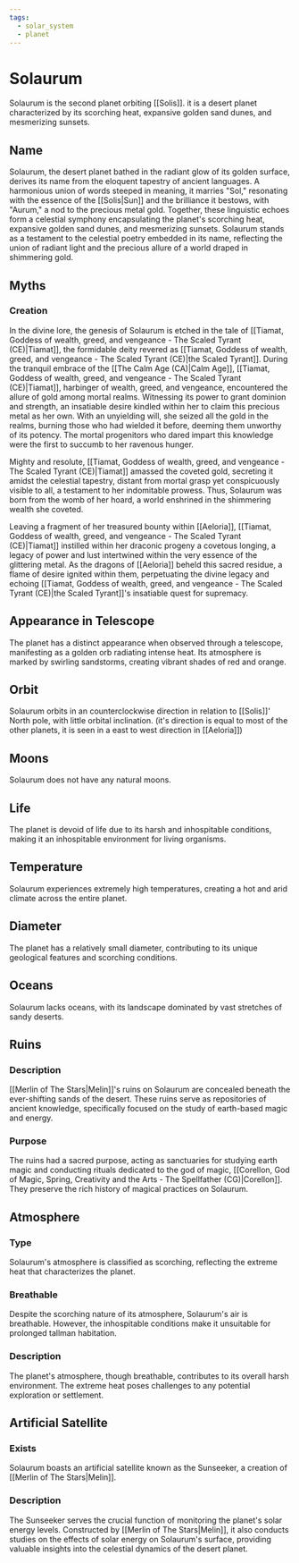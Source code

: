 ```yaml
---
tags:
  - solar_system
  - planet
---
```

# Solaurum

Solaurum is the second planet orbiting [[Solis]]. it is a desert planet characterized by its scorching heat, expansive golden sand dunes, and mesmerizing sunsets. 

## Name

Solaurum, the desert planet bathed in the radiant glow of its golden surface, derives its name from the eloquent tapestry of ancient languages. A harmonious union of words steeped in meaning, it marries "Sol," resonating with the essence of the [[Solis|Sun]] and the brilliance it bestows, with "Aurum," a nod to the precious metal gold. Together, these linguistic echoes form a celestial symphony encapsulating the planet's scorching heat, expansive golden sand dunes, and mesmerizing sunsets. Solaurum stands as a testament to the celestial poetry embedded in its name, reflecting the union of radiant light and the precious allure of a world draped in shimmering gold.

## Myths
### Creation
In the divine lore, the genesis of Solaurum is etched in the tale of [[Tiamat, Goddess of wealth, greed, and vengeance - The Scaled Tyrant (CE)|Tiamat]], the formidable deity revered as [[Tiamat, Goddess of wealth, greed, and vengeance - The Scaled Tyrant (CE)|the Scaled Tyrant]]. During the tranquil embrace of the [[The Calm Age (CA)|Calm Age]], [[Tiamat, Goddess of wealth, greed, and vengeance - The Scaled Tyrant (CE)|Tiamat]], harbinger of wealth, greed, and vengeance, encountered the allure of gold among mortal realms. Witnessing its power to grant dominion and strength, an insatiable desire kindled within her to claim this precious metal as her own. With an unyielding will, she seized all the gold in the realms, burning those who had wielded it before, deeming them unworthy of its potency. The mortal progenitors who dared impart this knowledge were the first to succumb to her ravenous hunger.

Mighty and resolute, [[Tiamat, Goddess of wealth, greed, and vengeance - The Scaled Tyrant (CE)|Tiamat]] amassed the coveted gold, secreting it amidst the celestial tapestry, distant from mortal grasp yet conspicuously visible to all, a testament to her indomitable prowess. Thus, Solaurum was born from the womb of her hoard, a world enshrined in the shimmering wealth she coveted.

Leaving a fragment of her treasured bounty within [[Aeloria]], [[Tiamat, Goddess of wealth, greed, and vengeance - The Scaled Tyrant (CE)|Tiamat]] instilled within her draconic progeny a covetous longing, a legacy of power and lust intertwined within the very essence of the glittering metal. As the dragons of [[Aeloria]] beheld this sacred residue, a flame of desire ignited within them, perpetuating the divine legacy and echoing [[Tiamat, Goddess of wealth, greed, and vengeance - The Scaled Tyrant (CE)|the Scaled Tyrant]]'s insatiable quest for supremacy.

## Appearance in Telescope

The planet has a distinct appearance when observed through a telescope, manifesting as a golden orb radiating intense heat. Its atmosphere is marked by swirling sandstorms, creating vibrant shades of red and orange.

## Orbit

Solaurum orbits in an counterclockwise direction in relation to [[Solis]]' North pole, with little orbital inclination. (it's direction is equal to most of the other planets, it is seen in a east to west direction in [[Aeloria]])

## Moons

Solaurum does not have any natural moons.

## Life

The planet is devoid of life due to its harsh and inhospitable conditions, making it an inhospitable environment for living organisms.

## Temperature

Solaurum experiences extremely high temperatures, creating a hot and arid climate across the entire planet.

## Diameter

The planet has a relatively small diameter, contributing to its unique geological features and scorching conditions.

## Oceans

Solaurum lacks oceans, with its landscape dominated by vast stretches of sandy deserts.

## Ruins

### Description

[[Merlin of The Stars|Melin]]'s ruins on Solaurum are concealed beneath the ever-shifting sands of the desert. These ruins serve as repositories of ancient knowledge, specifically focused on the study of earth-based magic and energy.

### Purpose

The ruins had a sacred purpose, acting as sanctuaries for studying earth magic and conducting rituals dedicated to the god of magic, [[Corellon, God of Magic, Spring, Creativity and the Arts - The Spellfather (CG)|Corellon]]. They preserve the rich history of magical practices on Solaurum.

## Atmosphere

### Type

Solaurum's atmosphere is classified as scorching, reflecting the extreme heat that characterizes the planet.

### Breathable

Despite the scorching nature of its atmosphere, Solaurum's air is breathable. However, the inhospitable conditions make it unsuitable for prolonged tallman habitation.

### Description

The planet's atmosphere, though breathable, contributes to its overall harsh environment. The extreme heat poses challenges to any potential exploration or settlement.

## Artificial Satellite

### Exists

Solaurum boasts an artificial satellite known as the Sunseeker, a creation of [[Merlin of The Stars|Melin]].

### Description

The Sunseeker serves the crucial function of monitoring the planet's solar energy levels. Constructed by [[Merlin of The Stars|Melin]], it also conducts studies on the effects of solar energy on Solaurum's surface, providing valuable insights into the celestial dynamics of the desert planet.



